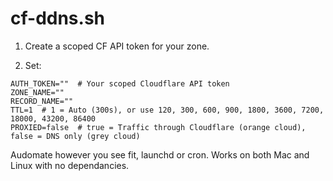 # cf-ddns.sh

1. Create a scoped CF API token for your zone.

2. Set:

 ```
AUTH_TOKEN=""  # Your scoped Cloudflare API token
ZONE_NAME=""
RECORD_NAME=""
TTL=1  # 1 = Auto (300s), or use 120, 300, 600, 900, 1800, 3600, 7200, 18000, 43200, 86400
PROXIED=false  # true = Traffic through Cloudflare (orange cloud), false = DNS only (grey cloud)
```
Audomate however you see fit, launchd or cron. Works on both Mac and Linux with no dependancies.

